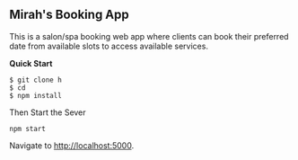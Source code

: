 ## Mirah's Booking App

This is a salon/spa booking web app where clients can book their preferred date from available slots to access available services.


**Quick Start**

```
$ git clone h
$ cd 
$ npm install
```

Then Start the Sever

`npm start`

Navigate to [http://localhost:5000](http://localhost:5000).